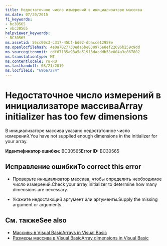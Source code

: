 ```yaml
---
title: Недостаточное число измерений в инициализаторе массива
ms.date: 07/20/2015
f1_keywords:
- bc30565
- vbc30565
helpviewer_keywords:
- BC30565
ms.assetid: 56cc00c3-c317-45bf-bd02-dbacce12958e
ms.openlocfilehash: 4e8a7027730eda6be830975e8ef22696b259c9dd
ms.sourcegitcommit: cdf67135a98a5a51913dacddb58e004a3c867802
ms.translationtype: MT
ms.contentlocale: ru-RU
ms.lasthandoff: 08/21/2019
ms.locfileid: "69667274"
---
```

# <a name="array-initializer-has-too-few-dimensions"></a><span data-ttu-id="5920c-102">Недостаточное число измерений в инициализаторе массива</span><span class="sxs-lookup"><span data-stu-id="5920c-102">Array initializer has too few dimensions</span></span>
<span data-ttu-id="5920c-103">В инициализаторе массива указано недостаточное число измерений.</span><span class="sxs-lookup"><span data-stu-id="5920c-103">You have not supplied enough dimensions in the initializer for your array.</span></span>  
  
 <span data-ttu-id="5920c-104">**Идентификатор ошибки:** BC30565</span><span class="sxs-lookup"><span data-stu-id="5920c-104">**Error ID:** BC30565</span></span>  
  
## <a name="to-correct-this-error"></a><span data-ttu-id="5920c-105">Исправление ошибки</span><span class="sxs-lookup"><span data-stu-id="5920c-105">To correct this error</span></span>  
  
- <span data-ttu-id="5920c-106">Проверьте инициализатор массива, чтобы определить необходимое число измерений.</span><span class="sxs-lookup"><span data-stu-id="5920c-106">Check your array initializer to determine how many dimensions are necessary.</span></span>  
  
- <span data-ttu-id="5920c-107">Укажите недостающий аргумент или аргументы.</span><span class="sxs-lookup"><span data-stu-id="5920c-107">Supply the missing argument or arguments.</span></span>  
  
## <a name="see-also"></a><span data-ttu-id="5920c-108">См. также</span><span class="sxs-lookup"><span data-stu-id="5920c-108">See also</span></span>

- [<span data-ttu-id="5920c-109">Массивы в Visual Basic</span><span class="sxs-lookup"><span data-stu-id="5920c-109">Arrays in Visual Basic</span></span>](../programming-guide/language-features/arrays/index.md)
- [<span data-ttu-id="5920c-110">Размеры массива в Visual Basic</span><span class="sxs-lookup"><span data-stu-id="5920c-110">Array dimensions in Visual Basic</span></span>](../programming-guide/language-features/arrays/array-dimensions.md)
